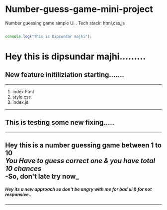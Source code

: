 # Number-guess-game-mini-project
Number guessing game simple Ui . Tech stack: html,css,js


```javascript

console.log("This is Dipsundar majhi");

```


# Hey this is dipsundar majhi.........
## New feature initiliziation starting.......

---

1. index.html
2. style.css
3. index.js

---

## This is testing some new fixing.....

---

__Hey this is a number guessing game between 1 to 10__  
_You Have to guess correct one & you have total 10 chances_  
-So, don't late try now_  
 ---
 
 ##### Hey its a new approach so don't be angry with me for bad ui & for not responsive..
 
 ----
